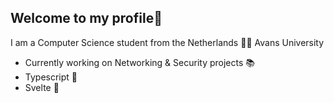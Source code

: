 
Welcome to my profile👋
-
I am a Computer Science student from the Netherlands 👨‍🎓
Avans University

- Currently working on Networking & Security projects 📚
- Typescript 💙
- Svelte 🧡





